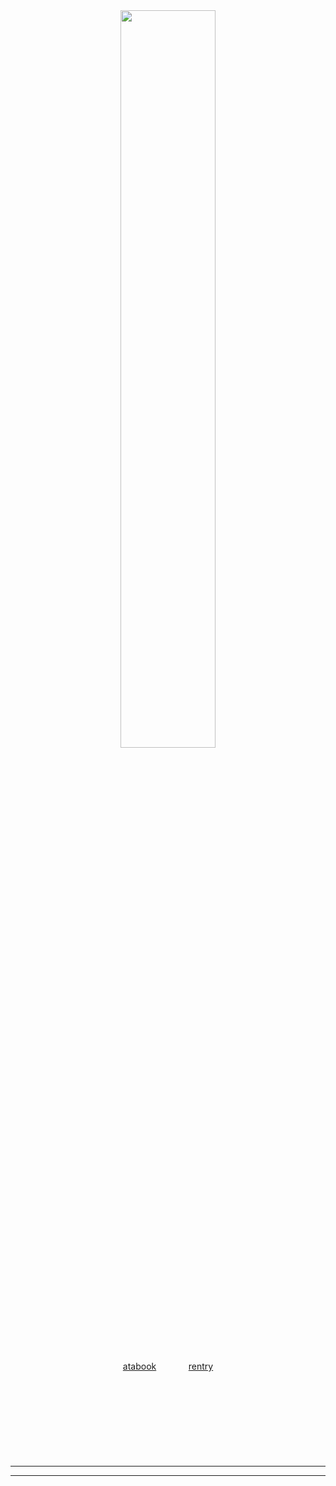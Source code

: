 <div align="center">

<img src="https://github.com/user-attachments/assets/781a7c7a-beb2-42d9-9eb0-9d8bdb668c3a" width="55%">
</p>
<a href="https://mashle.atabook.org/">atabook</a>ㅤㅤㅤㅤ<a href="https://rentry.co/m4shle">rentry</a></p>
</p>ㅤ
</p>ㅤ
</p>ㅤ
</p>ㅤ

---
---

